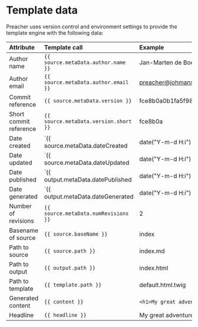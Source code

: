 # Template data

Preacher uses version control and environment settings to provide the template
engine with the following data:

| Attribute               | Template call                                           | Example                                  |
|:------------------------|:--------------------------------------------------------|:-----------------------------------------|
| Author name             | `{{ source.metaData.author.name }}`                     | Jan-Marten de Boer                       |
| Author email            | `{{ source.metaData.author.email }}`                    | preacher@johmanx.com                     |
| Commit reference        | `{{ source.metaData.version }}`                         | fce8b0a0b1fa5f986282b51eb4824b3983c1e6e8 |
| Short commit reference  | `{{ source.metaData.version.short }}`                   | fce8b0a                                  |
| Date created            | `{{ source.metaData.dateCreated|date("Y-m-d H:i") }}`   | 2017-02-04 13:37                         |
| Date updated            | `{{ source.metaData.dateUpdated|date("Y-m-d H:i") }}`   | 2017-02-05 00:42                         |
| Date published          | `{{ output.metaData.datePublished|date("Y-m-d H:i") }}` | 2017-02-05 00:45                         |
| Date generated          | `{{ output.metaData.dateGenerated|date("Y-m-d H:i") }}` | 2017-02-05 00:47                         |
| Number of revisions     | `{{ source.metaData.numRevisions }}`                    | 2                                        |
| Basename of source      | `{{ source.baseName }}`                                 | index                                    |
| Path to source          | `{{ source.path }}`                                     | index.md                                 |
| Path to output          | `{{ output.path }}`                                     | index.html                               |
| Path to template        | `{{ template.path }}`                                   | default.html.twig                        |
| Generated content       | `{{ content }}`                                         | `<h1>My great adventure</h1><p>Lorum...` |
| Headline                | `{{ headline }}`                                        | My great adventure                       |

